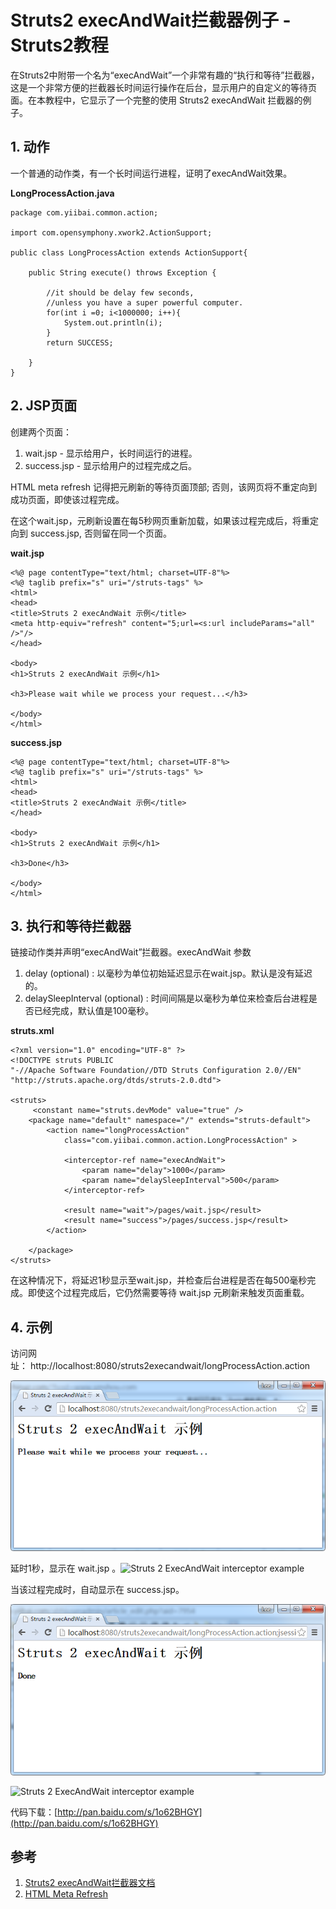 # Struts2 execAndWait拦截器例子 - Struts2教程

在Struts2中附带一个名为“execAndWait”一个非常有趣的“执行和等待”拦截器，这是一个非常方便的拦截器长时间运行操作在后台，显示用户的自定义的等待页面。在本教程中，它显示了一个完整的使用 Struts2 execAndWait 拦截器的例子。

## 1\. 动作

一个普通的动作类，有一个长时间运行进程，证明了execAndWait效果。

**LongProcessAction.java**

```
package com.yiibai.common.action;

import com.opensymphony.xwork2.ActionSupport;

public class LongProcessAction extends ActionSupport{

    public String execute() throws Exception {

        //it should be delay few seconds, 
        //unless you have a super powerful computer.
        for(int i =0; i<1000000; i++){
            System.out.println(i);
        }
        return SUCCESS;

    }
}
```

## 2\. JSP页面

创建两个页面：

1.  wait.jsp - 显示给用户，长时间运行的进程。
2.  success.jsp - 显示给用户的过程完成之后。

HTML meta refresh
记得把元刷新的等待页面顶部; 否则，该网页将不重定向到成功页面，即使该过程完成。

在这个wait.jsp，元刷新设置在每5秒网页重新加载，如果该过程完成后，将重定向到 success.jsp, 否则留在同一个页面。

**wait.jsp**

```
<%@ page contentType="text/html; charset=UTF-8"%>
<%@ taglib prefix="s" uri="/struts-tags" %>
<html>
<head>
<title>Struts 2 execAndWait 示例</title>
<meta http-equiv="refresh" content="5;url=<s:url includeParams="all" />"/>
</head>

<body>
<h1>Struts 2 execAndWait 示例</h1>

<h3>Please wait while we process your request...</h3>

</body>
</html>
```

**success.jsp**

```
<%@ page contentType="text/html; charset=UTF-8"%>
<%@ taglib prefix="s" uri="/struts-tags" %>
<html>
<head>
<title>Struts 2 execAndWait 示例</title>
</head>

<body>
<h1>Struts 2 execAndWait 示例</h1>

<h3>Done</h3>

</body>
</html>
```

## 3. 执行和等待拦截器

链接动作类并声明“execAndWait”拦截器。execAndWait 参数

1.  delay (optional) : 以毫秒为单位初始延迟显示在wait.jsp。默认是没有延迟的。
2.  delaySleepInterval (optional) : 时间间隔是以毫秒为单位来检查后台进程是否已经完成，默认值是100毫秒。

**struts.xml**

```
<?xml version="1.0" encoding="UTF-8" ?>
<!DOCTYPE struts PUBLIC
"-//Apache Software Foundation//DTD Struts Configuration 2.0//EN"
"http://struts.apache.org/dtds/struts-2.0.dtd">

<struts>
     <constant name="struts.devMode" value="true" />
    <package name="default" namespace="/" extends="struts-default">
        <action name="longProcessAction" 
            class="com.yiibai.common.action.LongProcessAction" >

            <interceptor-ref name="execAndWait">
                <param name="delay">1000</param>
                <param name="delaySleepInterval">500</param>
            </interceptor-ref>

            <result name="wait">/pages/wait.jsp</result>
            <result name="success">/pages/success.jsp</result>
        </action>

    </package>
</struts> 
```

在这种情况下，将延迟1秒显示至wait.jsp，并检查后台进程是否在每500毫秒完成。即使这个过程完成后，它仍然需要等待 wait.jsp 元刷新来触发页面重载。

## 4\. 示例

访问网址： http://localhost:8080/struts2execandwait/longProcessAction.action

![](../img/1-151113202450104.png)

延时1秒，显示在 wait.jsp 。![Struts 2 ExecAndWait interceptor example](../img/or-example1.jpeg "Struts2-ExecAndWait-Interceptor-Example1")

当该过程完成时，自动显示在 success.jsp。

![](../img/1-15111320250HL.png)

![Struts 2 ExecAndWait interceptor example](../img/or-example2.jpeg "Struts2-ExecAndWait-Interceptor-Example2")

代码下载：[http://pan.baidu.com/s/1o62BHGY](http://pan.baidu.com/s/1o62BHGY)

## 参考

1.  [Struts2 execAndWait拦截器文档](http://struts.apache.org/2.1.8/docs/execute-and-wait-interceptor.html)
2.  [HTML Meta Refresh](http://en.wikipedia.org/wiki/Meta_refresh)

